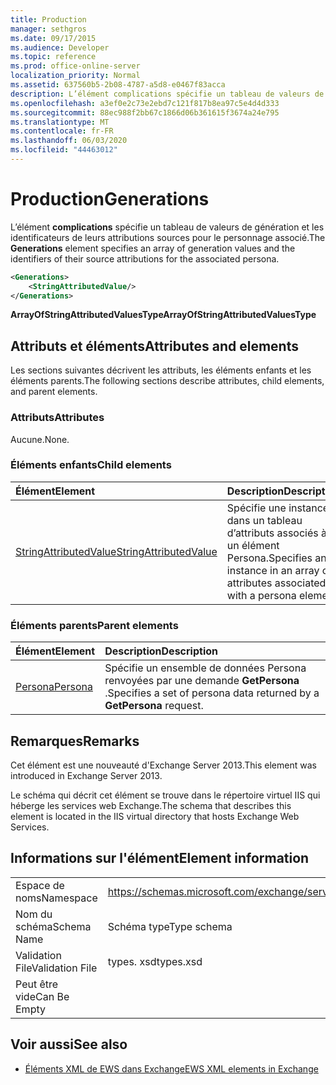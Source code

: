 ```yaml
---
title: Production
manager: sethgros
ms.date: 09/17/2015
ms.audience: Developer
ms.topic: reference
ms.prod: office-online-server
localization_priority: Normal
ms.assetid: 637560b5-2b08-4787-a5d8-e0467f83acca
description: L’élément complications spécifie un tableau de valeurs de génération et les identificateurs de leurs attributions sources pour le personnage associé.
ms.openlocfilehash: a3ef0e2c73e2ebd7c121f817b8ea97c5e4d4d333
ms.sourcegitcommit: 88ec988f2bb67c1866d06b361615f3674a24e795
ms.translationtype: MT
ms.contentlocale: fr-FR
ms.lasthandoff: 06/03/2020
ms.locfileid: "44463012"
---
```

# <a name="generations"></a><span data-ttu-id="ae55a-103">Production</span><span class="sxs-lookup"><span data-stu-id="ae55a-103">Generations</span></span>

<span data-ttu-id="ae55a-104">L’élément **complications** spécifie un tableau de valeurs de génération et les identificateurs de leurs attributions sources pour le personnage associé.</span><span class="sxs-lookup"><span data-stu-id="ae55a-104">The **Generations** element specifies an array of generation values and the identifiers of their source attributions for the associated persona.</span></span> 
  
```XML
<Generations>
    <StringAttributedValue/>
</Generations>
```

 <span data-ttu-id="ae55a-105">**ArrayOfStringAttributedValuesType**</span><span class="sxs-lookup"><span data-stu-id="ae55a-105">**ArrayOfStringAttributedValuesType**</span></span>
## <a name="attributes-and-elements"></a><span data-ttu-id="ae55a-106">Attributs et éléments</span><span class="sxs-lookup"><span data-stu-id="ae55a-106">Attributes and elements</span></span>

<span data-ttu-id="ae55a-107">Les sections suivantes décrivent les attributs, les éléments enfants et les éléments parents.</span><span class="sxs-lookup"><span data-stu-id="ae55a-107">The following sections describe attributes, child elements, and parent elements.</span></span>
  
### <a name="attributes"></a><span data-ttu-id="ae55a-108">Attributs</span><span class="sxs-lookup"><span data-stu-id="ae55a-108">Attributes</span></span>

<span data-ttu-id="ae55a-109">Aucune.</span><span class="sxs-lookup"><span data-stu-id="ae55a-109">None.</span></span>
  
### <a name="child-elements"></a><span data-ttu-id="ae55a-110">Éléments enfants</span><span class="sxs-lookup"><span data-stu-id="ae55a-110">Child elements</span></span>

|<span data-ttu-id="ae55a-111">**Élément**</span><span class="sxs-lookup"><span data-stu-id="ae55a-111">**Element**</span></span>|<span data-ttu-id="ae55a-112">**Description**</span><span class="sxs-lookup"><span data-stu-id="ae55a-112">**Description**</span></span>|
|:-----|:-----|
|[<span data-ttu-id="ae55a-113">StringAttributedValue</span><span class="sxs-lookup"><span data-stu-id="ae55a-113">StringAttributedValue</span></span>](stringattributedvalue.md) <br/> |<span data-ttu-id="ae55a-114">Spécifie une instance dans un tableau d’attributs associés à un élément Persona.</span><span class="sxs-lookup"><span data-stu-id="ae55a-114">Specifies an instance in an array of attributes associated with a persona element.</span></span>  <br/> |
   
### <a name="parent-elements"></a><span data-ttu-id="ae55a-115">Éléments parents</span><span class="sxs-lookup"><span data-stu-id="ae55a-115">Parent elements</span></span>

|<span data-ttu-id="ae55a-116">**Élément**</span><span class="sxs-lookup"><span data-stu-id="ae55a-116">**Element**</span></span>|<span data-ttu-id="ae55a-117">**Description**</span><span class="sxs-lookup"><span data-stu-id="ae55a-117">**Description**</span></span>|
|:-----|:-----|
|[<span data-ttu-id="ae55a-118">Persona</span><span class="sxs-lookup"><span data-stu-id="ae55a-118">Persona</span></span>](persona.md) <br/> |<span data-ttu-id="ae55a-119">Spécifie un ensemble de données Persona renvoyées par une demande **GetPersona** .</span><span class="sxs-lookup"><span data-stu-id="ae55a-119">Specifies a set of persona data returned by a **GetPersona** request.</span></span>  <br/> |
   
## <a name="remarks"></a><span data-ttu-id="ae55a-120">Remarques</span><span class="sxs-lookup"><span data-stu-id="ae55a-120">Remarks</span></span>

<span data-ttu-id="ae55a-121">Cet élément est une nouveauté d'Exchange Server 2013.</span><span class="sxs-lookup"><span data-stu-id="ae55a-121">This element was introduced in Exchange Server 2013.</span></span>
  
<span data-ttu-id="ae55a-122">Le schéma qui décrit cet élément se trouve dans le répertoire virtuel IIS qui héberge les services web Exchange.</span><span class="sxs-lookup"><span data-stu-id="ae55a-122">The schema that describes this element is located in the IIS virtual directory that hosts Exchange Web Services.</span></span>
  
## <a name="element-information"></a><span data-ttu-id="ae55a-123">Informations sur l'élément</span><span class="sxs-lookup"><span data-stu-id="ae55a-123">Element information</span></span>

|||
|:-----|:-----|
|<span data-ttu-id="ae55a-124">Espace de noms</span><span class="sxs-lookup"><span data-stu-id="ae55a-124">Namespace</span></span>  <br/> |https://schemas.microsoft.com/exchange/services/2006/types  <br/> |
|<span data-ttu-id="ae55a-125">Nom du schéma</span><span class="sxs-lookup"><span data-stu-id="ae55a-125">Schema Name</span></span>  <br/> |<span data-ttu-id="ae55a-126">Schéma type</span><span class="sxs-lookup"><span data-stu-id="ae55a-126">Type schema</span></span>  <br/> |
|<span data-ttu-id="ae55a-127">Validation File</span><span class="sxs-lookup"><span data-stu-id="ae55a-127">Validation File</span></span>  <br/> |<span data-ttu-id="ae55a-128">types. xsd</span><span class="sxs-lookup"><span data-stu-id="ae55a-128">types.xsd</span></span>  <br/> |
|<span data-ttu-id="ae55a-129">Peut être vide</span><span class="sxs-lookup"><span data-stu-id="ae55a-129">Can Be Empty</span></span>  <br/> ||
   
## <a name="see-also"></a><span data-ttu-id="ae55a-130">Voir aussi</span><span class="sxs-lookup"><span data-stu-id="ae55a-130">See also</span></span>



- [<span data-ttu-id="ae55a-131">Éléments XML de EWS dans Exchange</span><span class="sxs-lookup"><span data-stu-id="ae55a-131">EWS XML elements in Exchange</span></span>](ews-xml-elements-in-exchange.md)

